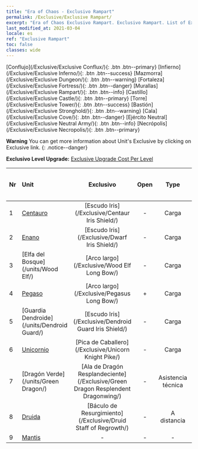 ```yaml
---
title: "Era of Chaos - Exclusivo Rampart"
permalink: /Exclusive/Exclusive Rampart/
excerpt: "Era of Chaos Exclusivo Rampart. Exclusivo Rampart. List of Exclusivo Rampart in Era of Chaos"
last_modified_at: 2021-03-04
locale: es
ref: "Exclusive Rampart"
toc: false
classes: wide
---
```

 [Conflujo](/Exclusive/Exclusive Conflux/){: .btn .btn--primary} [Infierno](/Exclusive/Exclusive Inferno/){: .btn .btn--success} [Mazmorra](/Exclusive/Exclusive Dungeon/){: .btn .btn--warning} [Fortaleza](/Exclusive/Exclusive Fortress/){: .btn .btn--danger} [Murallas](/Exclusive/Exclusive Rampart/){: .btn .btn--info} [Castillo](/Exclusive/Exclusive Castle/){: .btn .btn--primary} [Torre](/Exclusive/Exclusive Tower/){: .btn .btn--success} [Bastión](/Exclusive/Exclusive Stronghold/){: .btn .btn--warning} [Cala](/Exclusive/Exclusive Cove/){: .btn .btn--danger} [Ejército Neutral](/Exclusive/Exclusive Neutral Army/){: .btn .btn--info} [Necrópolis](/Exclusive/Exclusive Necropolis/){: .btn .btn--primary} 

**Warning** You can get more information about Unit's Exclusive by clicking on Exclusive link. 
{: .notice--danger}

 **Exclusivo Level Upgrade:** [Exclusive Upgrade Cost Per Level](/Exclusive/ExclusiveUpgradeCostPerLevel/)

  | Nr |         Unit        | Exclusivo | Open  |    Type   |  Item to Rank UP      |  Skin   |
  |:---|:--------------------|:-------------:|:-----:|:---------:|:---------------------:|:-------:|
  | 1  | [Centauro](/units/Centaur/) | [Escudo Iris](/Exclusive/Centaur Iris Shield/) | - | Carga | - | - |
  | 2  | [Enano](/units/Dwarf/) | [Escudo Iris](/Exclusive/Dwarf Iris Shield/) | - | Carga | - | - |
  | 3  | [Elfa del Bosque](/units/Wood Elf/) | [Arco largo](/Exclusive/Wood Elf Long Bow/) | - | Carga | - | - |
  | 4  | [Pegaso](/units/Pegasus/) | [Arco largo](/Exclusive/Pegasus Long Bow/) | + | Carga | - | - |
  | 5  | [Guardia Dendroide](/units/Dendroid Guard/) | [Escudo Iris](/Exclusive/Dendroid Guard Iris Shield/) | - | Carga | - | - |
  | 6  | [Unicornio](/units/Unicorn/) | [Pica de Caballero](/Exclusive/Unicorn Knight Pike/) | - | Carga | - | - |
  | 7  | [Dragón Verde](/units/Green Dragon/) | [Ala de Dragón Resplandeciente](/Exclusive/Green Dragon Resplendent Dragonwing/) | - | Asistencia técnica | - | - |
  | 8  | [Druida](/units/Druid/) | [Báculo de Resurgimiento](/Exclusive/Druid Staff of Regrowth/) | - | A distancia | - | - |
  | 9  | [Mantis](/units/Mantis/) | - | - | - | none | none |
